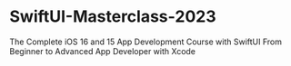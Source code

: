 # SwiftUI-Masterclass-2023
The Complete iOS 16 and 15 App Development Course with SwiftUI From Beginner to Advanced App Developer with Xcode
